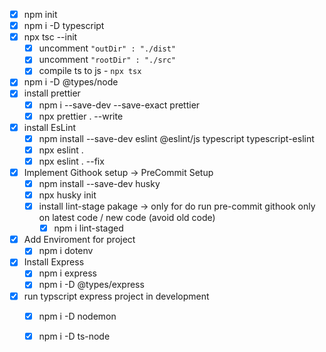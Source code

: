 - [x] npm init
- [x] npm i -D typescript
- [x] npx tsc --init
    - [x] uncomment `"outDir" : "./dist"`
    - [x] uncomment `"rootDir" : "./src"`
    - [x] compile ts to js - `npx tsx`
- [x] npm i -D @types/node
- [x] install prettier
    - [x] npm i --save-dev --save-exact prettier
    - [x] npx prettier . --write
- [x] install EsLint
    - [x] npm install --save-dev eslint @eslint/js typescript typescript-eslint
    - [x] npx eslint .
    - [x] npx eslint . --fix
- [x] Implement Githook setup -> PreCommit Setup
    - [x] npm install --save-dev husky
    - [x] npx husky init
    - [x] install lint-stage pakage -> only for do run pre-commit githook only on latest code / new code (avoid old code)
        - [x] npm i lint-staged
- [x] Add Enviroment for project
    - [x] npm i dotenv
- [x] Install Express
    - [x] npm i express
    - [x] npm i -D @types/express
- [x] run typscript express project in development
    - [x] npm i -D nodemon
    - [x] npm i -D ts-node

